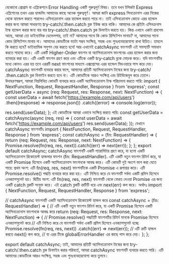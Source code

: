 যেকোনো প্রোগ্রাম বা এপ্লিকেশনে Error Handling একটি গুরুত্বপূর্ণ বিষয়। তবে যখন টপিকটা Express এপ্লিশেনের তখন এরর হ্যান্ডলিং আমাদের কাছে অনেক গুরুত্বপূর্ণ। আমরা জানি express সিনক্রোনাস এরর নিজের থেকে হ্যান্ডেল করতে পারলেও এসিনক্রোনাস এরর হ্যান্ডেল করতে পারে না। তাই এসিনক্রোনাস কোডে এরর হান্ডেল করার জন্য আমরা সাধারণত try-catch/.then.catch ব্লক ইউজ করে থাকি।
আমাদের কে প্রতিটা এসিনক্রনাস টাস্ক হান্ডেল করার জন্য বার বার try-catch/.then.catch ব্লক ডিফাইন করতে হয়। কিন্ত এখানে একটা প্রবলেম আছে, আমরা তো ডাইন্যামিক ডেভেলপার, তাই না? আমাদের সাথে কি কোড রিপিটেশন মানায়?
না, আমাদের সাথে কোড রিপিটেশন মানায় না। আমাদের কোডটিকে যতটা সম্ভব সংক্ষিপ্ত, সহজ এবং পুনঃব্যবহারযোগ্য রাখা উচিত। তাহলে কি করতে হবে?
ডাইন্যামিক সলুশন বের করতে হবে! আর এখানেই catchAsync ফাংশনটি এই সমস্যাটি সমাধান করতে সাহায্য করে। এটি একটি Higher-Order ফাংশন যা অ্যাসিনক্রোনাস ফাংশনের এরর হান্ডেল করার জন্য ব্যাবহার করা হয়। এটি একটি ফাংশন গ্রহণ করে এবং এটিকে একটি try-catch ব্লকে মোড়ক করে। যদি ফাংশনটির মধ্যে কোনও এরর হয় তবে এররটি next ফাংশনের মাধ্যমে এক্সপ্রেসের এরর হান্ডেল মিডওয়ারে পাস করে দেয়।
catchAsync ফাংশনটি ব্যবহার করার ফলে, আমাদের প্রতিটি অ্যাসিনক্রোনাস টাস্কের জন্য try-catch/ .then.catch ব্লক ডিফাইন করতে হবে না। এটি কোডটিকে আরও সংক্ষিপ্ত এবং রিইউজেবুল করে তোলে।
উদাহরণস্বরূপ, আমরা নিম্নলিখিত কোডটি ব্যবহার করে একটি অ্যাসিনক্রোনাস টাস্ক পরিচালনা করতে পারি:
import { NextFunction, Request, RequestHandler, Response } from 'express';
const getUserData = async (req: Request, res: Response, next: NextFunction) => {
  const userData = await fetch('<https://example.com/api/users>')
  .then((response) => response.json())
  .catch((error) => console.log(error));

  res.send(userData);
};
এই কোডটিকে আমরা এভাবে সংক্ষিপ্ত করতে পারি:
const getUserData = catchAsync(async (req, res) => {
  const userData = await fetch('<https://example.com/api/users>')
  res.send(userData);
});
যেখানে catchAsync ফাংশনটিঃ
import { NextFunction, Request, RequestHandler, Response } from 'express';
const catchAsync = (fn: RequestHandler) => { 
	return (req: Request, res: Response, next: NextFunction) => { 
		Promise.resolve(fn(req, res, next)).catch((err) => next(err)); 
	};
};
export default catchAsync;
catchAsync ফাংশনটি একটি প্যারামিটার গ্রহণ করে, যা হলো একটি অ্যাসিনক্রোনাস রিকোয়েস্ট হ্যান্ডলার ফাংশন (fn: RequestHandler). এটি একটি নতুন ফাংশন রিটার্ন করে, যা একটি Promise হিসেবে একটি অ্যাসিনক্রোনাস ফাংশনকে আবদ্ধ করে।
এটি কোডটি দুই অংশে ভাগ করা যেতে পারে:
প্রথম অংশ: এটি fn(req, res, next) ফাংশনটিকে একটি Promise এ রূপান্তর করে। এটি Promise.resolve() পদ্ধতি ব্যবহার করে করা হয়। এটি নিশ্চিত করে যে ফাংশনটি সর্বদা একটি প্রমিস হিসেবে এনক্যাপসুলেট হয়।
দ্বিতীয় অংশ: এটি fn(req, res, next) ফাংশনটি থেকে ফেরত দেওয়া Promise এর জন্য একটি catch ব্লকটি সংযুক্ত করে। এই catch ব্লকটি ত্রুটিটি ধরে এবং next(err) কল করে।
অর্থাৎঃ
import { NextFunction, Request, RequestHandler, Response } from 'express';

// catchAsync ফাংশনটি একটি অ্যাসিনক্রোনাস রিকোয়েস্ট হ্যান্ডল করে
const catchAsync = (fn: RequestHandler) => {
// এটি একটি নতুন ফাংশন রিটার্ন করে, যা একটি Promise হিসেবে একটি অ্যাসিনক্রোনাস ফাংশনকে আবদ্ধ করে
	return (req: Request, res: Response, next: NextFunction) => {
		// Promise.resolve() পদ্ধতিটি ফাংশনটির রিটার্ন মানকে Promise হিসেবে এনক্যাপসুলেট করে
		// এটি নিশ্চিত করে যে ফাংশনটি সর্বদা একটি প্রমিস হিসেবে এনক্যাপসুলেট হচ্ছে
		Promise.resolve(fn(req, res, next))
		.catch((err) => next(err)); 
		// এটি ত্রুটি হ্যান্ডল করতে next() কল করে, 
		// যা এরর টিকে globalErrorHandler এর কাছে পাস করে দেয়।
	};
};

export default catchAsync;
তাই, আমাদের প্রতিটি অ্যাসিনক্রোনাস টাস্কের জন্য try-catch/.then.catch ব্লক ডিফাইন করার পরিবর্তে, আমরা catchAsync ফাংশনটি ব্যবহার করতে পারি। এটি আমাদের কোডটিকে আরও সংক্ষিপ্ত, সহজ এবং পুনঃব্যবহারযোগ্য করে তুলবে।